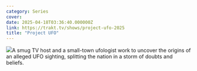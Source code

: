 ```yaml
---
category: Series
cover: 
date: 2025-04-18T03:36:40.000000Z
link: https://trakt.tv/shows/project-ufo-2025
title: "Project UFO"
---
```


![](https://walter-r2.trakt.tv/images/shows/000/236/641/fanarts/thumb/bb72dc9d87.jpg)A smug TV host and a small-town ufologist work to uncover the origins of an alleged UFO sighting, splitting the nation in a storm of doubts and beliefs.